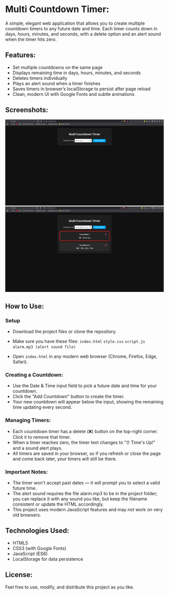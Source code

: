 # Multi Countdown Timer:
A simple, elegant web application that allows you to create multiple countdown timers to any future date and time. Each timer counts down in days, hours, minutes, and seconds, with a delete option and an alert sound when the timer hits zero.

## Features:
- Set multiple countdowns on the same page
- Displays remaining time in days, hours, minutes, and seconds
- Deletes timers individually
- Plays an alert sound when a timer finishes
- Saves timers in browser’s localStorage to persist after page reload
- Clean, modern UI with Google Fonts and subtle animations

## Screenshots: 
![Countdown Timer UI](images/Default_page.png)
![Timer Start and Finish](images/Timer.png)

## How to Use: 

### Setup
- Download the project files or clone the repository.

- Make sure you have these files:
`index.html`
`style.css`
`script.js`
`alarm.mp3 (alert sound file)`

- Open `index.html` in any modern web browser (Chrome, Firefox, Edge, Safari).

### Creating a Countdown:
- Use the Date & Time input field to pick a future date and time for your countdown.
- Click the "Add Countdown" button to create the timer.
- Your new countdown will appear below the input, showing the remaining time updating every second.

### Managing Timers: 
- Each countdown timer has a delete (❌) button on the top-right corner. Click it to remove that timer.
- When a timer reaches zero, the timer text changes to "⏰ Time's Up!" and a sound alert plays.
- All timers are saved in your browser, so if you refresh or close the page and come back later, your timers will still be there.

### Important Notes:
- The timer won't accept past dates — it will prompt you to select a valid future time.
- The alert sound requires the file alarm.mp3 to be in the project folder; you can replace it with any sound you like, but keep the filename consistent or update the HTML accordingly.
- This project uses modern JavaScript features and may not work on very old browsers.

## Technologies Used: 
- HTML5
- CSS3 (with Google Fonts)
- JavaScript (ES6)
- LocalStorage for data persistence

## License:
Feel free to use, modify, and distribute this project as you like.
